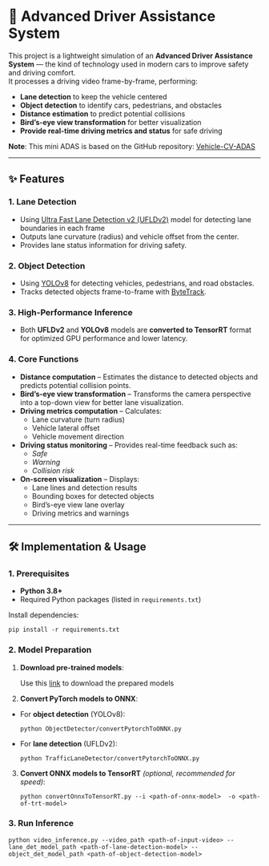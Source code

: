 # 🚗 Advanced Driver Assistance System

This project is a lightweight simulation of an **Advanced Driver Assistance System** — the kind of technology used in modern cars to improve safety and driving comfort.  
It processes a driving video frame-by-frame, performing:

- **Lane detection** to keep the vehicle centered
- **Object detection** to identify cars, pedestrians, and obstacles
- **Distance estimation** to predict potential collisions
- **Bird’s-eye view transformation** for better visualization
- **Provide real-time driving metrics and status** for safe driving

**Note**: This mini ADAS is based on the GitHub repository: [Vehicle-CV-ADAS](https://github.com/jason-li-831202/Vehicle-CV-ADAS)

---

## ✨ Features

### 1. Lane Detection
- Using [Ultra Fast Lane Detection v2 (UFLDv2)](https://github.com/cfzd/Ultra-Fast-Lane-Detection-v2) model for detecting lane boundaries in each frame
- Outputs lane curvature (radius) and vehicle offset from the center.
- Provides lane status information for driving safety.

### 2. Object Detection
- Using [YOLOv8](https://github.com/ultralytics/ultralytics) for detecting vehicles, pedestrians, and road obstacles.
- Tracks detected objects frame-to-frame with [ByteTrack](https://github.com/FoundationVision/ByteTrack).

### 3. High-Performance Inference
- Both **UFLDv2** and **YOLOv8** models are **converted to TensorRT** format for optimized GPU performance and lower latency.

### 4. Core Functions
- **Distance computation** – Estimates the distance to detected objects and predicts potential collision points.
- **Bird’s-eye view transformation** – Transforms the camera perspective into a top-down view for better lane visualization.
- **Driving metrics computation** – Calculates:
  - Lane curvature (turn radius)
  - Vehicle lateral offset
  - Vehicle movement direction
- **Driving status monitoring** – Provides real-time feedback such as:
  - *Safe*
  - *Warning*
  - *Collision risk*
- **On-screen visualization** – Displays:
  - Lane lines and detection results
  - Bounding boxes for detected objects
  - Bird’s-eye view lane overlay
  - Driving metrics and warnings

---

## 🛠 Implementation & Usage

### 1. Prerequisites
- **Python 3.8+**
- Required Python packages (listed in `requirements.txt`)

Install dependencies:
```
pip install -r requirements.txt
```

### 2. Model Preparation

1. **Download pre-trained models**:

   Use this [link](https://drive.google.com/drive/folders/1vivD7YJ2D-w9BcPidgr-u9xc8zwG1sc0?usp=sharing) to download the prepared models

3. **Convert PyTorch models to ONNX**:  
 - For **object detection** (YOLOv8):
   ```
   python ObjectDetector/convertPytorchToONNX.py
   ```
 - For **lane detection** (UFLDv2):
   ```
   python TrafficLaneDetector/convertPytorchToONNX.py
   ```
3. **Convert ONNX models to TensorRT** *(optional, recommended for speed)*:  
   ```
   python convertOnnxToTensorRT.py --i <path-of-onnx-model>  -o <path-of-trt-model>
   ```
### 3. Run Inference
   ```
   python video_inference.py --video_path <path-of-input-video> --lane_det_model_path <path-of-lane-detection-model> --object_det_model_path <path-of-object-detection-model>
   ```
